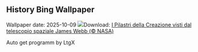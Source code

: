 ## History Bing Wallpaper
Wallpaper date: 2025-10-09
![](https://www.bing.com/th?id=OHR.WebbPillars_IT-IT0673029544_UHD.jpg&w=1000)Download: [I Pilastri della Creazione visti dal telescopio spaziale James Webb (© NASA)](https://www.bing.com/th?id=OHR.WebbPillars_IT-IT0673029544_UHD.jpg)

Auto get programm by LtgX
